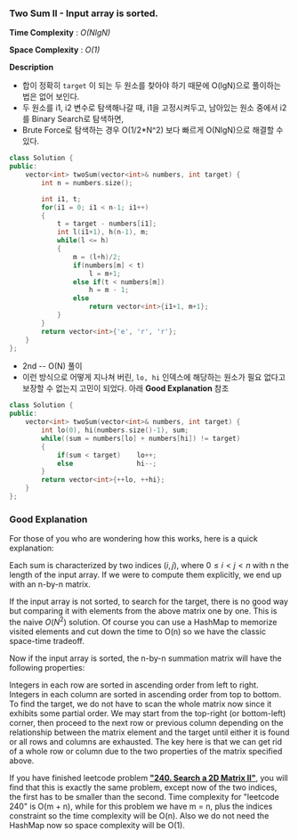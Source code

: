 ### Two Sum II - Input array is sorted.

**Time Complexity** : *O(NlgN)*

**Space Complexity** : *O(1)*

**Description**

- 합이 정확히 `target` 이 되는 두 원소를 찾아야 하기 때문에 O(lgN)으로 풀이하는 법은 없어 보인다.
- 두 원소를 i1, i2 변수로 탐색해나갈 때, i1을 고정시켜두고, 남아있는 원소 중에서 i2를 Binary Search로 탐색하면, 
- Brute Force로 탐색하는 경우 O(1/2*N^2) 보다 빠르게 O(NlgN)으로 해결할 수 있다.

```cpp
class Solution {
public:
    vector<int> twoSum(vector<int>& numbers, int target) {
        int n = numbers.size();

        int i1, t;
        for(i1 = 0; i1 < n-1; i1++)
        {
            t = target - numbers[i1];
            int l(i1+1), h(n-1), m;
            while(l <= h)
            {
                m = (l+h)/2;
                if(numbers[m] < t)
                    l = m+1;
                else if(t < numbers[m])
                    h = m - 1;
                else
                    return vector<int>{i1+1, m+1};
            }
        }
        return vector<int>{'e', 'r', 'r'};
    }
};
```

- 2nd -- O(N) 풀이
- 이런 방식으로 어떻게 지나쳐 버린, `lo, hi` 인덱스에 해당하는 원소가 필요 없다고 보장할 수 없는지 고민이 되었다. 아래 **Good Explanation** 참조

```cpp
class Solution {
public:
    vector<int> twoSum(vector<int>& numbers, int target) {
        int lo(0), hi(numbers.size()-1), sum;
        while((sum = numbers[lo] + numbers[hi]) != target)
        {
            if(sum < target)    lo++;
            else                hi--;
        }
        return vector<int>{++lo, ++hi};
    }
};
```

### Good Explanation


For those of you who are wondering how this works, here is a quick explanation:

Each sum is characterized by two indices $(i, j)$, where $0 \leq i < j < n$ with n the length of the input array. If we were to compute them explicitly, we end up with an n-by-n matrix.

If the input array is not sorted, to search for the target, there is no good way but comparing it with elements from the above matrix one by one. This is the naive $O(N^{2})$ solution. Of course you can use a HashMap to memorize visited elements and cut down the time to O(n) so we have the classic space-time tradeoff.

Now if the input array is sorted, the n-by-n summation matrix will have the following properties:

Integers in each row are sorted in ascending order from left to right.
Integers in each column are sorted in ascending order from top to bottom.
To find the target, we do not have to scan the whole matrix now since it exhibits some partial order. We may start from the top-right (or bottom-left) corner, then proceed to the next row or previous column depending on the relationship between the matrix element and the target until either it is found or all rows and columns are exhausted. The key here is that we can get rid of a whole row or column due to the two properties of the matrix specified above.

If you have finished leetcode problem **["240. Search a 2D Matrix II"](https://leetcode.com/problems/search-a-2d-matrix-ii/)**, you will find that this is exactly the same problem, except now of the two indices, the first has to be smaller than the second. Time complexity for "leetcode 240" is O(m + n), while for this problem we have m = n, plus the indices constraint so the time complexity will be O(n). Also we do not need the HashMap now so space complexity will be O(1).

